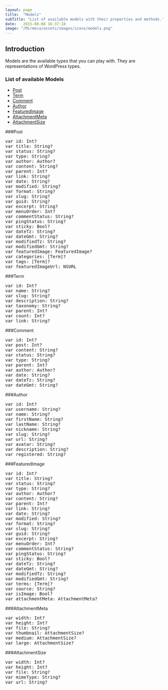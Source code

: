 ```yaml
---
layout: page
title:  "Models"
subTitle: "List of available models with their properties and methods."
date:   2015-08-08 16:37:18
image: "/Mirmeca/assets/images/icons/models.png"
---
```


## Introduction

Models are the available types that you can play with. They are representations of WordPress types.

### List of available Models

- [Post](#Post)
- [Term](#Term)
- [Comment](#Comment)
- [Author](#Author)
- [FeaturedImage](#FeaturedImage)
- [AttachmentMeta](#AttachmentMeta)
- [AttachmentSize](#AttachmentSize)


<a name="Post"></a>

###Post
<pre class="prettyprint">
var id: Int?
var title: String?
var status: String?
var type: String?
var author: Author?
var content: String?
var parent: Int?
var link: String?
var date: String?
var modified: String?
var format: String?
var slug: String?
var guid: String?
var excerpt: String?
var menuOrder: Int?
var commentStatus: String?
var pingStatus: String?
var sticky: Bool?
var dateTz: String?
var dateGmt: String?
var modifiedTz: String?
var modifiedGmt: String?
var featuredImage: FeaturedImage?
var categories: [Term]?
var tags: [Term]?
var featuredImageUrl: NSURL
</pre>

<a name="Term"></a>

###Term
<pre class="prettyprint">
var id: Int?
var name: String?
var slug: String?
var description: String?
var taxonomy: String?
var parent: Int?
var count: Int?
var link: String?
</pre>

<a name="Comment"></a>

###Comment
<pre class="prettyprint">
var id: Int?
var post: Int?
var content: String?
var status: String?
var type: String?
var parent: Int?
var author: Author?
var date: String?
var dateTz: String?
var dateGmt: String?
</pre>

<a name="Author"></a>

###Author
<pre class="prettyprint">
var id: Int?
var username: String?
var name: String?
var firstName: String?
var lastName: String?
var nickname: String?
var slug: String?
var url: String?
var avatar: String?
var description: String?
var registered: String?
</pre>

<a name="FeaturedImage"></a>

###FeaturedImage
<pre class="prettyprint">
var id: Int?
var title: String?
var status: String?
var type: String?
var author: Author?
var content: String?
var parent: Int?
var link: String?
var date: String?
var modified: String?
var format: String?
var slug: String?
var guid: String?
var excerpt: String?
var menuOrder: Int?
var commentStatus: String?
var pingStatus: String?
var sticky: Bool?
var dateTz: String?
var dateGmt: String?
var modifiedTz: String?
var modifiedGmt: String?
var terms: [Term]?
var source: String?
var isImage: Bool?
var attachmentMeta: AttachmentMeta?
</pre>

<a name="AttachmentMeta"></a>

###AttachmentMeta
<pre class="prettyprint">
var width: Int?
var height: Int?
var file: String?
var thumbnail: AttachmentSize?
var medium: AttachmentSize?
var large: AttachmentSize?
</pre>

<a name="AttachmentSize"></a>

###AttachmentSize
<pre class="prettyprint">
var width: Int?
var height: Int?
var file: String?
var mimeType: String?
var url: String?
</pre>
